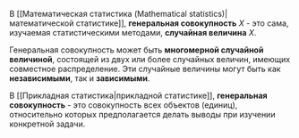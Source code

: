 В [[Математическая статистика (Mathematical statistics)|математической статистике]], **генеральная совокупность** $X$ - это сама, изучаемая статистическими методами, **случайная величина** $X$.

Генеральная совокупность может быть **многомерной случайной величиной**, состоящей из двух или более случайных величин, имеющих совместное распределение. Эти случайные величины могут быть как **независимыми**, так и **зависимыми**.

В [[Прикладная статистика|прикладной статистике]], **генеральная совокупность** - это совокупность всех объектов (единиц), относительно которых предполагается делать выводы при изучении конкретной задачи.